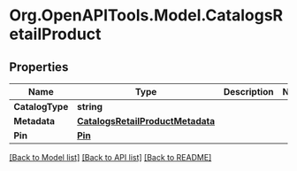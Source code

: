 # Org.OpenAPITools.Model.CatalogsRetailProduct

## Properties

Name | Type | Description | Notes
------------ | ------------- | ------------- | -------------
**CatalogType** | **string** |  | 
**Metadata** | [**CatalogsRetailProductMetadata**](CatalogsRetailProductMetadata.md) |  | 
**Pin** | [**Pin**](Pin.md) |  | 

[[Back to Model list]](../README.md#documentation-for-models) [[Back to API list]](../README.md#documentation-for-api-endpoints) [[Back to README]](../README.md)

